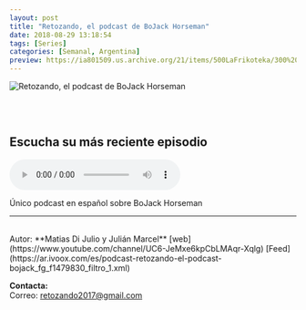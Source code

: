 ```yaml
---
layout: post
title: "Retozando, el podcast de BoJack Horseman"
date: 2018-08-29 13:18:54
tags: [Series]
categories: [Semanal, Argentina]
preview: https://ia801509.us.archive.org/21/items/500LaFrikoteka/300%20avatar%20-%20Matias%20Di%20Julio.png
---
```


![Retozando, el podcast de BoJack Horseman](https://ia801509.us.archive.org/21/items/500LaFrikoteka/400%20avatar%20-%20Matias%20Di%20Julio.png)

<br/>
<br/>

## Escucha su más reciente episodio

<!--reproductor-feed=https://ar.ivoox.com/es/podcast-retozando-el-podcast-bojack_fg_f1479830_filtro_1.xml-->
<!--reproductor-start-->
<audio id="audio" preload="auto" controls="" src="http://ar.ivoox.com/es/retozando-043-el-podcast-bojack-horseman_mf_28906514_feed_1.mp3"></audio>
<!--reproductor-end-->

Único podcast en español sobre BoJack Horseman

_ _ _

<br>
Autor: **Matias Di Julio y Julián Marcel**  
[web](https://www.youtube.com/channel/UC6-JeMxe6kpCbLMAqr-Xqlg)  
[Feed](https://ar.ivoox.com/es/podcast-retozando-el-podcast-bojack_fg_f1479830_filtro_1.xml)  


**Contacta:**  
Correo: [retozando2017@gmail.com](mailto:retozando2017@gmail.com)  


